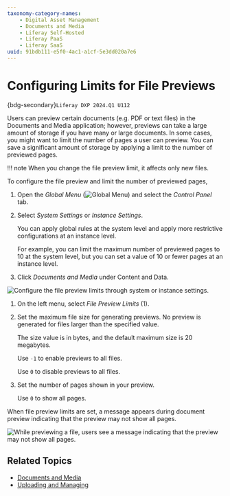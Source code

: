 ```yaml
---
taxonomy-category-names:
    - Digital Asset Management
    - Documents and Media
    - Liferay Self-Hosted
    - Liferay PaaS
    - Liferay SaaS
uuid: 91bdb111-e5f0-4ac1-a1cf-5e3dd020a7e6
---
```


# Configuring Limits for File Previews

{bdg-secondary}`Liferay DXP 2024.Q1 U112`

Users can preview certain documents (e.g. PDF or text files) in the Documents and Media application; however, previews can take a large amount of storage if you have many or large documents. In some cases, you might want to limit the number of pages a user can preview. You can save a significant amount of storage by applying a limit to the number of previewed pages.

!!! note
    When you change the file preview limit, it affects only new files.

To configure the file preview and limit the number of previewed pages,

1. Open the *Global Menu* (![Global Menu](../../../images/icon-applications-menu.png)) and select the *Control Panel* tab.

1. Select *System Settings* or *Instance Settings*.

   You can apply global rules at the system level and apply more restrictive configurations at an instance level.

   For example, you can limit the maximum number of previewed pages to 10 at the system level, but you can set a value of 10 or fewer pages at an instance level.

1. Click *Documents and Media* under Content and Data.

![Configure the file preview limits through system or instance settings.](./configuring-limits-for-file-previews/images/01.png)

1. On the left menu, select *File Preview Limits* (1).

1. Set the maximum file size for generating previews. No preview is generated for files larger than the specified value.

   The size value is in bytes, and the default maximum size is 20 megabytes.

   Use `-1` to enable previews to all files.

   Use `0` to disable previews to all files.

1. Set the number of pages shown in your preview.

   Use `0` to show all pages.

When file preview limits are set, a message appears during document preview indicating that the preview may not show all pages.

![While previewing a file, users see a message indicating that the preview may not show all pages.](./configuring-limits-for-file-previews/images/02.png)

## Related Topics

- [Documents and Media](../../documents-and-media.md)
- [Uploading and Managing](../uploading-and-managing.md)
